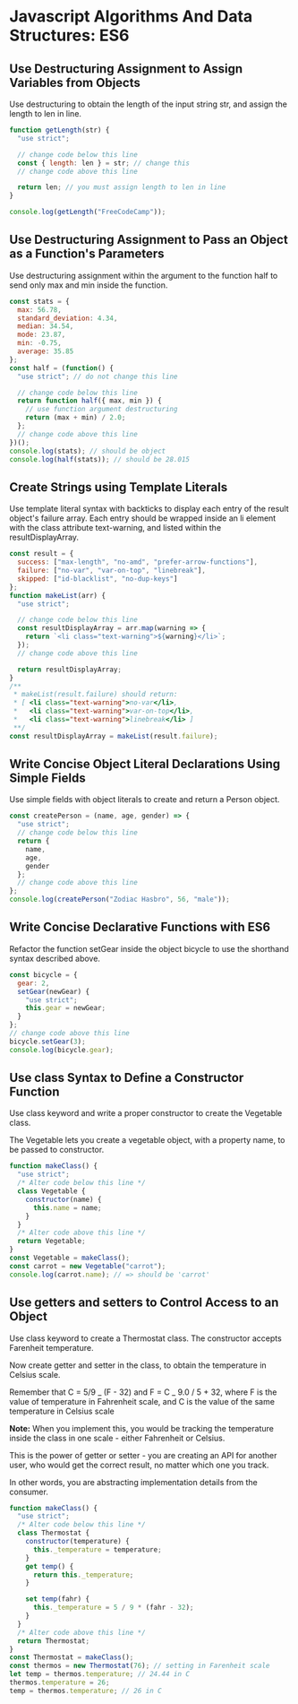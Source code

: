 # Javascript Algorithms And Data Structures: ES6

## Use Destructuring Assignment to Assign Variables from Objects

Use destructuring to obtain the length of the input string str, and assign the length to len in line.

```js
function getLength(str) {
  "use strict";

  // change code below this line
  const { length: len } = str; // change this
  // change code above this line

  return len; // you must assign length to len in line
}

console.log(getLength("FreeCodeCamp"));
```

## Use Destructuring Assignment to Pass an Object as a Function's Parameters

Use destructuring assignment within the argument to the function half to send only max and min inside the function.

```js
const stats = {
  max: 56.78,
  standard_deviation: 4.34,
  median: 34.54,
  mode: 23.87,
  min: -0.75,
  average: 35.85
};
const half = (function() {
  "use strict"; // do not change this line

  // change code below this line
  return function half({ max, min }) {
    // use function argument destructuring
    return (max + min) / 2.0;
  };
  // change code above this line
})();
console.log(stats); // should be object
console.log(half(stats)); // should be 28.015
```

## Create Strings using Template Literals

Use template literal syntax with backticks to display each entry of the result object's failure array. Each entry should be wrapped inside an li element with the class attribute text-warning, and listed within the resultDisplayArray.

```js
const result = {
  success: ["max-length", "no-amd", "prefer-arrow-functions"],
  failure: ["no-var", "var-on-top", "linebreak"],
  skipped: ["id-blacklist", "no-dup-keys"]
};
function makeList(arr) {
  "use strict";

  // change code below this line
  const resultDisplayArray = arr.map(warning => {
    return `<li class="text-warning">${warning}</li>`;
  });
  // change code above this line

  return resultDisplayArray;
}
/**
 * makeList(result.failure) should return:
 * [ <li class="text-warning">no-var</li>,
 *   <li class="text-warning">var-on-top</li>,
 *   <li class="text-warning">linebreak</li> ]
 **/
const resultDisplayArray = makeList(result.failure);
```

## Write Concise Object Literal Declarations Using Simple Fields

Use simple fields with object literals to create and return a Person object.

```js
const createPerson = (name, age, gender) => {
  "use strict";
  // change code below this line
  return {
    name,
    age,
    gender
  };
  // change code above this line
};
console.log(createPerson("Zodiac Hasbro", 56, "male"));
```

## Write Concise Declarative Functions with ES6

Refactor the function setGear inside the object bicycle to use the shorthand syntax described above.

```js
const bicycle = {
  gear: 2,
  setGear(newGear) {
    "use strict";
    this.gear = newGear;
  }
};
// change code above this line
bicycle.setGear(3);
console.log(bicycle.gear);
```

## Use class Syntax to Define a Constructor Function

Use class keyword and write a proper constructor to create the Vegetable class.

The Vegetable lets you create a vegetable object, with a property name, to be passed to constructor.

```js
function makeClass() {
  "use strict";
  /* Alter code below this line */
  class Vegetable {
    constructor(name) {
      this.name = name;
    }
  }
  /* Alter code above this line */
  return Vegetable;
}
const Vegetable = makeClass();
const carrot = new Vegetable("carrot");
console.log(carrot.name); // => should be 'carrot'
```

## Use getters and setters to Control Access to an Object

Use class keyword to create a Thermostat class. The constructor accepts Farenheit temperature.

Now create getter and setter in the class, to obtain the temperature in Celsius scale.

Remember that C = 5/9 _ (F - 32) and F = C _ 9.0 / 5 + 32, where F is the value of temperature in Fahrenheit scale, and C is the value of the same temperature in Celsius scale

**Note:** When you implement this, you would be tracking the temperature inside the class in one scale - either Fahrenheit or Celsius.

This is the power of getter or setter - you are creating an API for another user, who would get the correct result, no matter which one you track.

In other words, you are abstracting implementation details from the consumer.

```js
function makeClass() {
  "use strict";
  /* Alter code below this line */
  class Thermostat {
    constructor(temperature) {
      this._temperature = temperature;
    }
    get temp() {
      return this._temperature;
    }

    set temp(fahr) {
      this._temperature = 5 / 9 * (fahr - 32);
    }
  }
  /* Alter code above this line */
  return Thermostat;
}
const Thermostat = makeClass();
const thermos = new Thermostat(76); // setting in Farenheit scale
let temp = thermos.temperature; // 24.44 in C
thermos.temperature = 26;
temp = thermos.temperature; // 26 in C
```
